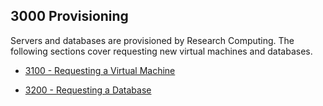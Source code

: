 ## 3000 Provisioning

Servers and databases are provisioned by Research Computing. The following sections cover requesting new virtual machines and databases.

- [3100 - Requesting a Virtual Machine](https://github.com/sleepepi/howto/blob/master/3000-provisioning/3100-requesting-a-virtual-machine.md)

- [3200 - Requesting a Database](https://github.com/sleepepi/howto/blob/master/3000-provisioning/3200-requesting-a-database.md)
